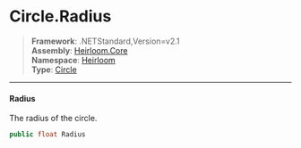 # Circle.Radius

> **Framework**: .NETStandard,Version=v2.1  
> **Assembly**: [Heirloom.Core][0]  
> **Namespace**: [Heirloom][0]  
> **Type**: [Circle][1]

--------------------------------------------------------------------------------

#### Radius

The radius of the circle.

```cs
public float Radius
```

[0]: ../Heirloom.Core.md
[1]: Heirloom.Circle.md
